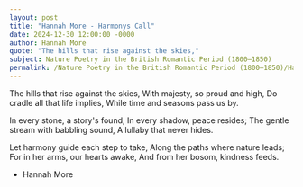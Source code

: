 ```yaml
---
layout: post
title: "Hannah More - Harmonys Call"
date: 2024-12-30 12:00:00 -0000
author: Hannah More
quote: "The hills that rise against the skies,"
subject: Nature Poetry in the British Romantic Period (1800–1850)
permalink: /Nature Poetry in the British Romantic Period (1800–1850)/Hannah More/Hannah More - Harmonys Call
---
```


The hills that rise against the skies,
With majesty, so proud and high,
Do cradle all that life implies,
While time and seasons pass us by.

In every stone, a story's found,
In every shadow, peace resides;
The gentle stream with babbling sound,
A lullaby that never hides.

Let harmony guide each step to take,
Along the paths where nature leads;
For in her arms, our hearts awake,
And from her bosom, kindness feeds.

- Hannah More
